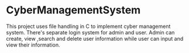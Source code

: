 # CyberManagementSystem
This project uses file handling in C to implement cyber management system. There's separate login system for admin and user. Admin can create, view ,search and delete user information while user can input and view their information.
